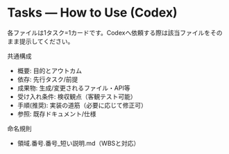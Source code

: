 # Tasks — How to Use (Codex)

各ファイルは1タスク=1カードです。Codexへ依頼する際は該当ファイルをそのまま提示してください。

共通構成
- 概要: 目的とアウトカム
- 依存: 先行タスク/前提
- 成果物: 生成/変更されるファイル・API等
- 受け入れ条件: 検収観点（客観テスト可能）
- 手順(推奨): 実装の道筋（必要に応じて修正可）
- 参照: 既存ドキュメント/仕様

命名規則
- 領域.番号.番号_短い説明.md（WBSと対応）

